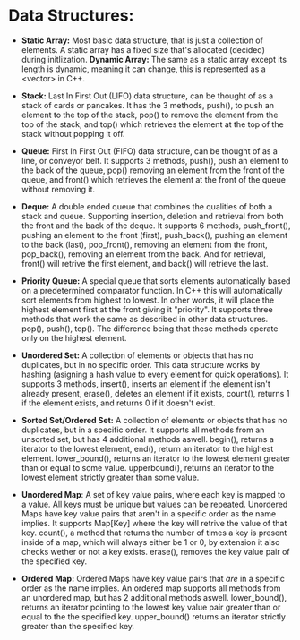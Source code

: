 # Data Structures:

* **Static Array:** Most basic data structure, that is just a collection of elements. A static array has a fixed size that's allocated (decided) during initlization.
**Dynamic Array:** The same as a static array except its length is dynamic, meaning it can change, this is represented as a \<vector\> in C++.

* **Stack:** Last In First Out (LIFO) data structure, can be thought of as a stack of cards or pancakes. It has the 3 methods, push(), to push an element to the top of the stack, pop() to remove the element from the top of the stack, and top() which retrieves the element at the top of the stack without popping it off.

* **Queue:** First In First Out (FIFO) data structure, can be thought of as a line, or conveyor belt. It supports 3 methods, push(), push an element to the back of the queue, pop() removing an element from the front of the queue, and front() which retrieves the element at the front of the queue without removing it.

* **Deque:** A double ended queue that combines the qualities of both a stack and queue. Supporting insertion, deletion and retrieval from both the front and the back of the deque. It supports 6 methods, push_front(), pushing an element to the front (first), push_back(), pushing an element to the back (last), pop_front(), removing an element from the front, pop_back(), removing an element from the back. And for retrieval, front() will retrive the first element, and back() will retrieve the last.

* **Priority Queue:** A special queue that sorts elements automatically based on a predetermined comparator function. In C++ this will automatically sort elements from highest to lowest. In other words, it will place the highest element first at the front giving it "priority". It supports three methods that work the same as described in other data structures. pop(), push(), top(). The difference being that these methods operate only on the highest element.

* **Unordered Set:** A collection of elements or objects that has no duplicates, but in no specific order. This data structure works by hashing (asigning a hash value to every element for quick operations). It supports 3 methods, insert(), inserts an element if the element isn't already present, erase(), deletes an element if it exists, count(), returns 1 if the element exists, and returns 0 if it doesn't exist.

* **Sorted Set/Ordered Set:** A collection of elements or objects that has no duplicates, but in a specific order. It supports all methods from an unsorted set, but has 4 additional methods aswell. begin(), returns a iterator to the lowest element, end(), return an iterator to the highest element. lower_bound(), returns an iterator to the lowest element greater than or equal to some value. upperbound(), returns an iterator to the lowest element strictly greater than some value.

* **Unordered Map**: A set of key value pairs, where each key is mapped to a value. All keys must be unique but values can be repeated. Unordered Maps have key value pairs that aren't in a specific order as the name implies. It supports Map\[Key\] where the key will retrive the value of that key. count(), a method that returns the number of times a key is present inside of a map, which will always either be 1 or 0, by extension it also checks wether or not a key exists. erase(), removes the key value pair of the specified key.

* **Ordered Map:** Ordered Maps have key value pairs that *are* in a specific order as the name implies. An ordered map supports all methods from an unordered map, but has 2 additional methods aswell. lower_bound(), returns an iterator pointing to the lowest key value pair greater than or equal to the the specified key. upper_bound() returns an iterator strictly greater than the specified key.